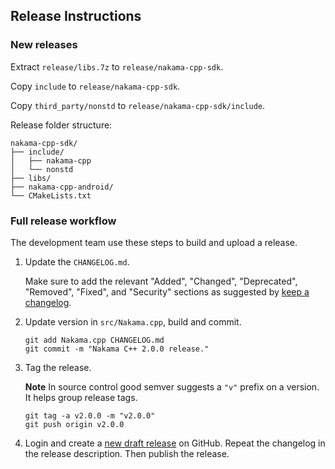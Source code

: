 ## Release Instructions

### New releases

Extract `release/libs.7z` to `release/nakama-cpp-sdk`.

Copy `include` to `release/nakama-cpp-sdk`.

Copy `third_party/nonstd` to `release/nakama-cpp-sdk/include`.

Release folder structure:
```
nakama-cpp-sdk/
├── include/
│   ├── nakama-cpp
│   └── nonstd
├── libs/
├── nakama-cpp-android/
└── CMakeLists.txt
```

### Full release workflow

The development team use these steps to build and upload a release.

1. Update the `CHANGELOG.md`.

   Make sure to add the relevant "Added", "Changed", "Deprecated", "Removed", "Fixed", and "Security" sections as suggested by [keep a changelog](http://keepachangelog.com).

2. Update version in `src/Nakama.cpp`, build and commit.

   ```
   git add Nakama.cpp CHANGELOG.md
   git commit -m "Nakama C++ 2.0.0 release."
   ```

3. Tag the release.

   __Note__ In source control good semver suggests a `"v"` prefix on a version. It helps group release tags.

   ```
   git tag -a v2.0.0 -m "v2.0.0"
   git push origin v2.0.0
   ```

4. Login and create a [new draft release](https://github.com/heroiclabs/nakama-cpp/releases/new) on GitHub. Repeat the changelog in the release description. Then publish the release.
